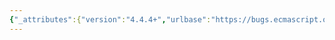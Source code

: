 ```yaml
---
{"_attributes":{"version":"4.4.4+","urlbase":"https://bugs.ecmascript.org/","maintainer":"dherman@mozilla.com"},"bug":{"bug_id":3864,"creation_ts":"2015-02-13 09:00:00 -0800","short_desc":"8.1.1.4.5: \"the result of calling\"","delta_ts":"2015-02-19 19:10:58 -0800","product":"Draft for 6th Edition","component":"editorial issue","version":"Rev 33: February 12, 2015 Draft","rep_platform":"All","op_sys":"All","bug_status":"RESOLVED","resolution":"FIXED","priority":"Normal","bug_severity":"minor","everconfirmed":true,"reporter":{"uid":"jmdyck","name":"Michael Dyck"},"assigned_to":{"uid":"allen","name":"Allen Wirfs-Brock"},"long_desc":[{"commentid":12535,"comment_count":0,"who":{"uid":"jmdyck","name":"Michael Dyck"},"bug_when":"2015-02-13 09:00:59 -0800","thetext":"In 8.1.1.4.5 \"SetMutableBinding (N,V,S)\",\nstep 3 says:\n     If the result of calling DclRec.HasBinding(N) is true, then\n\nDelete \"the result of calling\"."},{"commentid":12539,"comment_count":1,"who":{"uid":"allen","name":"Allen Wirfs-Brock"},"bug_when":"2015-02-13 09:20:22 -0800","thetext":"fixed in rev34 editor's draft"},{"commentid":13072,"comment_count":2,"who":{"uid":"allen","name":"Allen Wirfs-Brock"},"bug_when":"2015-02-19 19:10:58 -0800","thetext":"fixed in rev34"}]}}
---
```

